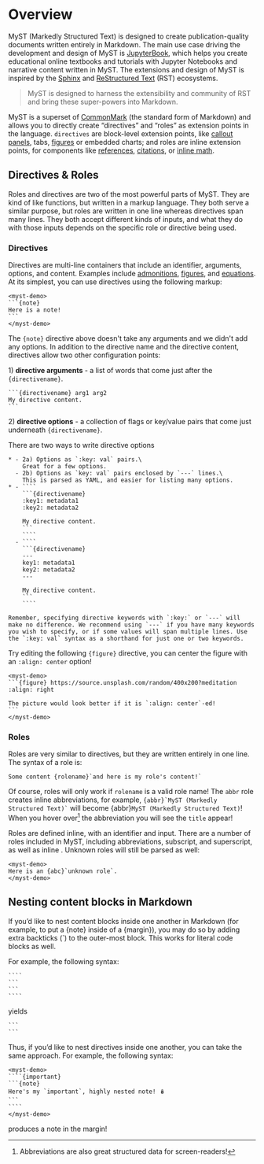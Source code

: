 # Overview

MyST (Markedly Structured Text) is designed to create publication-quality documents written entirely in Markdown. The main use case driving the development and design of MyST is [JupyterBook](https://jupyterbook.org/), which helps you create educational online textbooks and tutorials with Jupyter Notebooks and narrative content written in MyST. The extensions and design of MyST is inspired by the [Sphinx](https://www.sphinx-doc.org/) and [ReStructured Text](https://docutils.sourceforge.io/rst.html) (RST) ecosystems.

> MyST is designed to harness the extensibility and community of RST and bring these super-powers into Markdown.

MyST is a superset of [CommonMark](./commonmark.md) (the standard form of Markdown) and allows you to directly create “directives” and “roles” as extension points in the language. `directives` are block-level extension points, like [callout panels](./admonitions.md), tabs, [figures](./figures.md) or embedded charts; and roles are inline extension points, for components like [references](./references.md), [citations](./citations.md), or [inline math](./math.md).

## Directives & Roles

Roles and directives are two of the most powerful parts of MyST. They are kind of like functions, but written in a markup language. They both serve a similar purpose, but roles are written in one line whereas directives span many lines. They both accept different kinds of inputs, and what they do with those inputs depends on the specific role or directive being used.

### Directives

Directives are multi-line containers that include an identifier, arguments, options, and content. Examples include [admonitions](./admonitions.md), [figures](./figures.md), and [equations](./math.md). At its simplest, you can use directives using the following markup:

````{raw} html
<myst-demo>
```{note}
Here is a note!
```
</myst-demo>
````

The `{note}` directive above doesn't take any arguments and we didn't add any options. In addition to the directive name and the directive content, directives allow two other configuration points:

1\) **directive arguments** - a list of words that come just after the `{directivename}`.

````
```{directivename} arg1 arg2
My directive content.
```
````

2\) **directive options** - a collection of flags or key/value pairs that come just underneath `{directivename}`.

There are two ways to write directive options

`````{list-table}
* - 2a) Options as `:key: val` pairs.\
    Great for a few options.
  - 2b) Options as `key: val` pairs enclosed by `---` lines.\
    This is parsed as YAML, and easier for listing many options.
* - ````
    ```{directivename}
    :key1: metadata1
    :key2: metadata2

    My directive content.
    ```
    ````
  - ````
    ```{directivename}
    ---
    key1: metadata1
    key2: metadata2
    ---

    My directive content.
    ```
    ````
`````

```{tip}
Remember, specifying directive keywords with `:key:` or `---` will make no difference. We recommend using `---` if you have many keywords you wish to specify, or if some values will span multiple lines. Use the `:key: val` syntax as a shorthand for just one or two keywords.
```

Try editing the following `{figure}` directive, you can center the figure with an `:align: center` option!

````{raw} html
<myst-demo>
```{figure} https://source.unsplash.com/random/400x200?meditation
:align: right

The picture would look better if it is `:align: center`-ed!
```
</myst-demo>
````

### Roles

Roles are very similar to directives, but they are written entirely in one line. The syntax of a role is:

```
Some content {rolename}`and here is my role's content!`
```

Of course, roles will only work if `rolename` is a valid role name! The `abbr` role creates inline abbreviations, for example, `` {abbr}`MyST (Markedly Structured Text)` `` will become {abbr}`MyST (Markedly Structured Text)`! When you hover over[^1] the abbreviation you will see the `title` appear!

[^1]: Abbreviations are also great structured data for screen-readers!

Roles are defined inline, with an identifier and input. There are a number of roles included in MyST, including abbreviations, subscript, and superscript, as well as inline [](./math.md). Unknown roles will still be parsed as well:

```{raw} html
<myst-demo>
Here is an {abc}`unknown role`.
</myst-demo>
```

## Nesting content blocks in Markdown

If you’d like to nest content blocks inside one another in Markdown (for example, to put a {note} inside of a {margin}), you may do so by adding extra backticks (`) to the outer-most block. This works for literal code blocks as well.

For example, the following syntax:

`````
````
```
```
````
`````

yields

````
```
```
````

Thus, if you’d like to nest directives inside one another, you can take the same approach. For example, the following syntax:

`````{raw} html
<myst-demo>
````{important}
```{note}
Here's my `important`, highly nested note! 🪆
```
````
</myst-demo>
`````

produces a note in the margin!
